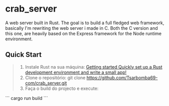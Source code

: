 # crab_server

A web server built in Rust. The goal is to build a full fledged web framework, basically I'm rewriting the web server i made in C. Both the C version and this one, are
heavily based on the Express framework for the Node runtime environment.

## Quick Start
>
> 1. Instale Rust na sua máquina: [Getting started Quickly set up a Rust development environment and write a small app!](https://www.rust-lang.org/learn/get-started)
> 2. Clone o repositório: git clone <https://github.com/Tsarbomba69-com/crab_server.git>
> 3. <summary>Faça o build do projecto e execute:</summary>
<p>
```
   cargo run build
```
</p>
